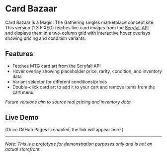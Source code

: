 # Card Bazaar

Card Bazaar is a Magic: The Gathering singles marketplace concept site.  
This version (1.3 FIXED) fetches live card images from the [Scryfall API](https://scryfall.com/docs/api)  
and displays them in a two-column grid with interactive hover overlays showing pricing and condition variants.

## Features
- Fetches MTG card art from the Scryfall API
- Hover overlay showing placeholder price, rarity, condition, and inventory data
- Variant selector for different conditions/prices
- Double-click card art to add it to your cart and remove items from the cart menu

*Future versions aim to source real pricing and inventory data.*

## Live Demo
(Once GitHub Pages is enabled, the link will appear here.)

---
*Note: This is a prototype for demonstration purposes only and is not an actual storefront.*
